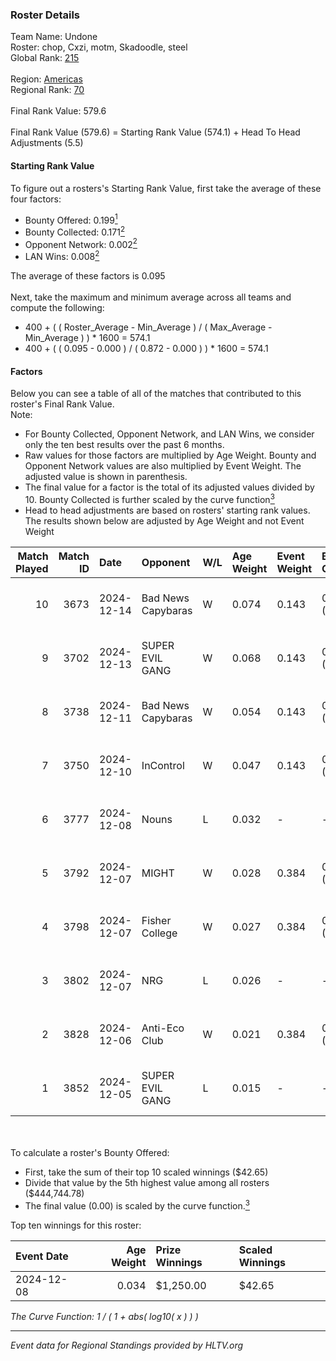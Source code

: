 ### Roster Details<br />
Team Name: Undone<br />
Roster: chop, Cxzi, motm, Skadoodle, steel<br />
Global Rank: [215](../../standings_global_2025_06_02.md)<br />
<br />
Region: [Americas]( ../../standings_americas_2025_06_02.md)<br />
Regional Rank: [70]( ../../standings_americas_2025_06_02.md)<br />
<br />
Final Rank Value:  579.6<br />
<br />
Final Rank Value (579.6) = Starting Rank Value (574.1) + Head To Head Adjustments (5.5)<br />

#### Starting Rank Value<br />
To figure out a rosters's Starting Rank Value, first take the average of these four factors:<br />
- Bounty Offered: 0.199[<sup>1</sup>](#table2)
- Bounty Collected: 0.171[<sup>2</sup>](#table1)
- Opponent Network: 0.002[<sup>2</sup>](#table1)
- LAN Wins: 0.008[<sup>2</sup>](#table1)

The average of these factors is 0.095<br />
<br />
Next, take the maximum and minimum average across all teams and compute the following:<br />
- 400 + ( ( Roster_Average - Min_Average ) / ( Max_Average - Min_Average ) ) * 1600 = 574.1
- 400 + ( ( 0.095 - 0.000 ) / ( 0.872 - 0.000 ) ) * 1600 = 574.1


#### Factors<br />
Below you can see a table of all of the matches that contributed to this roster's Final Rank Value.<br />
Note:<br />

- For Bounty Collected, Opponent Network, and LAN Wins, we consider only the ten best results over the past 6 months.
- Raw values for those factors are multiplied by Age Weight. Bounty and Opponent Network values are also multiplied by Event Weight. The adjusted value is shown in parenthesis.
- The final value for a factor is the total of its adjusted values divided by 10. Bounty Collected is further scaled by the curve function[<sup>3</sup>](#curveFunction)
- Head to head adjustments are based on rosters' starting rank values. The results shown below are adjusted by Age Weight and not Event Weight
<span id="table1"></span><br />


| Match Played | Match ID | Date       | Opponent           | W/L | Age Weight | Event Weight | Bounty Collected | Opponent Network | LAN Wins  | H2H Adj. | Roster                             |
| -: | -: | :- | :- | :- | :- | :- | :- | :- | :- | -: | :- |
|           10 |     3673 | 2024-12-14 | Bad News Capybaras | W   | 0.074      | 0.143        | 0.004 (0.000)    | 0.275 (0.003)    | 0 (0.000) |     1.59 | chop, Cxzi, motm, Skadoodle, steel |
|            9 |     3702 | 2024-12-13 | SUPER EVIL GANG    | W   | 0.068      | 0.143        | 0.003 (0.000)    | 0.362 (0.004)    | 0 (0.000) |     1.44 | chop, Cxzi, motm, Skadoodle, steel |
|            8 |     3738 | 2024-12-11 | Bad News Capybaras | W   | 0.054      | 0.143        | 0.004 (0.000)    | 0.275 (0.002)    | 0 (0.000) |     1.16 | chop, Cxzi, motm, Skadoodle, steel |
|            7 |     3750 | 2024-12-10 | InControl          | W   | 0.047      | 0.143        | 0.000 (0.000)    | 0.000 (0.000)    | 0 (0.000) |     0.41 | chop, Cxzi, motm, Skadoodle, steel |
|            6 |     3777 | 2024-12-08 | Nouns              | L   | 0.032      | -            | -                | -                | -         |    -0.28 | chop, Cxzi, motm, steel, taggy     |
|            5 |     3792 | 2024-12-07 | MIGHT              | W   | 0.028      | 0.384        | 0.002 (0.000)    | 0.315 (0.003)    | 1 (0.028) |     0.60 | chop, Cxzi, motm, steel, taggy     |
|            4 |     3798 | 2024-12-07 | Fisher College     | W   | 0.027      | 0.384        | 0.002 (0.000)    | 0.301 (0.003)    | 1 (0.027) |     0.58 | chop, Cxzi, motm, steel, taggy     |
|            3 |     3802 | 2024-12-07 | NRG                | L   | 0.026      | -            | -                | -                | -         |    -0.05 | chop, Cxzi, motm, steel, taggy     |
|            2 |     3828 | 2024-12-06 | Anti-Eco Club      | W   | 0.021      | 0.384        | 0.000 (0.000)    | 0.001 (0.000)    | 1 (0.021) |     0.18 | chop, Cxzi, motm, steel, taggy     |
|            1 |     3852 | 2024-12-05 | SUPER EVIL GANG    | L   | 0.015      | -            | -                | -                | -         |    -0.15 | chop, Cxzi, motm, Skadoodle, steel |

<br />
<span id="table2"></span><br />
To calculate a roster's Bounty Offered:<br />

- First, take the sum of their top 10 scaled winnings ($42.65)
- Divide that value by the 5th highest value among all rosters ($444,744.78)
- The final value (0.00) is scaled by the curve function.[<sup>3</sup>](#curveFunction)

Top ten winnings for this roster:<br />

| Event Date | Age Weight | Prize Winnings | Scaled Winnings |
| :- | -: | :- | :- |
| 2024-12-08 |      0.034 | $1,250.00      | $42.65          |


<span id="curveFunction"></span>_The Curve Function: 1 / ( 1 + abs( log10( x ) ) )_<br />

---
_Event data for Regional Standings provided by HLTV.org_<br />
